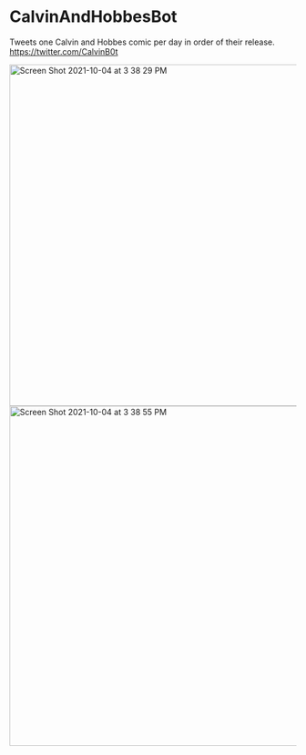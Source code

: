 # CalvinAndHobbesBot
Tweets one Calvin and Hobbes comic per day in order of their release.
https://twitter.com/CalvinB0t




<img width="600" alt="Screen Shot 2021-10-04 at 3 38 29 PM" src="https://user-images.githubusercontent.com/22964929/135934027-6d6a5e9f-2bda-4157-9856-4f0fd365feb2.png">


<img width="597" alt="Screen Shot 2021-10-04 at 3 38 55 PM" src="https://user-images.githubusercontent.com/22964929/135934033-1521d252-7322-420b-9dfd-b0ab8905ec60.png">
